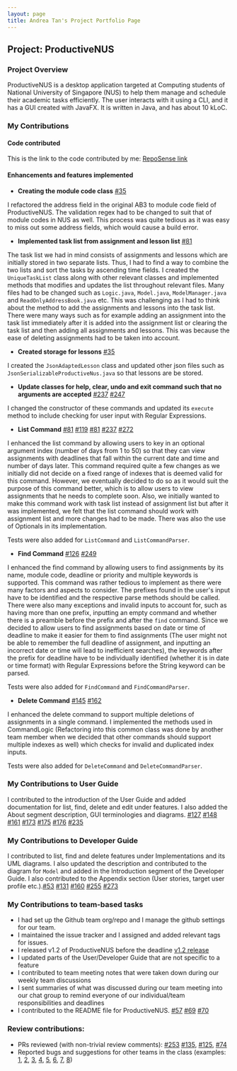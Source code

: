 ```yaml
---
layout: page
title: Andrea Tan's Project Portfolio Page
---
```


## Project: ProductiveNUS

### Project Overview
ProductiveNUS is a desktop application targeted at Computing students of National University of Singapore (NUS) to help them manage and schedule their academic tasks efficiently. The user interacts with it using a CLI, and it has a GUI created with JavaFX. It is written in Java, and has about 10 kLoC.

### My Contributions

#### Code contributed
This is the link to the code contributed by me:
[RepoSense link](https://nus-cs2103-ay2021s1.github.io/tp-dashboard/#breakdown=true&search=andreatanky&sort=groupTitle&sortWithin=title&since=2020-08-14&timeframe=commit&mergegroup=&groupSelect=groupByRepos&checkedFileTypes=docs~functional-code~test-code~other)

#### Enhancements and features implemented

* **Creating the module code class** [\#35](https://github.com/AY2021S1-CS2103T-F11-3/tp/pull/35)

I refactored the address field in the original AB3 to module code field of ProductiveNUS. The validation regex had to be changed to suit that of module codes in NUS as well. This process was quite tedious as it was easy to miss out some address fields, which would cause a build error.

* **Implemented task list from assignment and lesson list** 
[\#81](https://github.com/AY2021S1-CS2103T-F11-3/tp/pull/81/files)

The task list we had in mind consists of assignments and lessons which are initially stored in two separate lists. Thus, I had to find a way to combine the two lists and sort the tasks by ascending time fields. I created the `UniqueTaskList` class along with other relevant classes and implemented methods that modifies and updates the list throughout relevant files. Many files had to be changed such as `Logic.java`, `Model.java`, `ModelManager.java` and `ReadOnlyAddressBook.java` etc. 
This was challenging as I had to think about the method to add the assignments and lessons into the task list. There were many ways such as for example adding an assignment into the task list immediately after it is added into the assignment list or clearing the task list and then adding all assignments and lessons. 
This was because the ease of deleting assignments had to be taken into account. 

* **Created storage for lessons** 
[\#35](https://github.com/AY2021S1-CS2103T-F11-3/tp/pull/35)

I created the `JsonAdaptedLesson` class and updated other json files such as `JsonSerializableProductiveNus.java` so that lessons are be stored.

* **Update classes for help, clear, undo and exit command such that no arguments are accepted**
[\#237](https://github.com/AY2021S1-CS2103T-F11-3/tp/pull/237/files)
[\#247](https://github.com/AY2021S1-CS2103T-F11-3/tp/pull/247)

I changed the constructor of these commands and updated its `execute` method to include checking for user input with Regular Expressions.

* **List Command** 
[\#81](https://github.com/AY2021S1-CS2103T-F11-3/tp/pull/81/files)
[\#119](https://github.com/AY2021S1-CS2103T-F11-3/tp/pull/119/files)
[\#81](https://github.com/AY2021S1-CS2103T-F11-3/tp/pull/81/files)
[\#237](https://github.com/AY2021S1-CS2103T-F11-3/tp/pull/237/files)
[\#272](https://github.com/AY2021S1-CS2103T-F11-3/tp/pull/272)

I enhanced the list command by allowing users to key in an optional argument index (number of days from 1 to 50) so that they can view assignments with deadlines that fall within the current date and time and number of days later. This command required quite a few changes as we initially did not decide on a fixed range of indexes that is deemed valid for this command. However, we eventually decided to do so as it would suit the purpose of this command better, which is to allow users to view assignments that he needs to complete soon. Also, we initially wanted to make this command work with task list instead of assignment list but after it was implemented, we felt that the list command should work with assignment list and more changes had to be made. There was also the use of Optionals in its implementation.

Tests were also added for `ListCommand` and `ListCommandParser`.

* **Find Command** 
[\#126](https://github.com/AY2021S1-CS2103T-F11-3/tp/pull/126/files)
[\#249](https://github.com/AY2021S1-CS2103T-F11-3/tp/pull/249)

I enhanced the find command by allowing users to find assignments by its name, module code, deadline or priority and multiple keywords is supported. This command was rather tedious to implement as there were many factors and aspects to consider. The prefixes found in the user's input have to be identified and the respective parse methods should be called. There were also many exceptions and invalid inputs to account for, such as having more than one prefix, inputting an empty command and whether there is a preamble before the prefix and after the `find` command. Since we decided to allow users to find assignments based on date or time of deadline to make it easier for them to find assignments (The user might not be able to remember the full deadline of assignment, and inputting an incorrect date or time will lead to inefficient searches), the keywords after the prefix for deadline have to be individually identified (whether it is in date or time format) with Regular Expressions before the String keyword can be parsed. 

Tests were also added for `FindCommand` and `FindCommandParser`.

* **Delete Command** 
[\#145](https://github.com/AY2021S1-CS2103T-F11-3/tp/pull/145/files)
[\#162](https://github.com/AY2021S1-CS2103T-F11-3/tp/pull/162/files)

I enhanced the delete command to support multiple deletions of assignments in a single command. I implemented the methods used in CommandLogic (Refactoring into this common class was done by another team member when we decided that other commands should support multiple indexes as well) which checks for invalid and duplicated index inputs. 

Tests were also added for `DeleteCommand` and `DeleteCommandParser`.

### My Contributions to User Guide 

I contributed to the introduction of the User Guide and added documentation for list, find, delete and edit under features. I also added the About segment description, GUI terminologies and diagrams. [\#127](https://github.com/AY2021S1-CS2103T-F11-3/tp/pull/127/files)
                                                                                                                                                                                                        [\#148](https://github.com/AY2021S1-CS2103T-F11-3/tp/pull/148/files)
                                                                                                                                                                                                        [\#161](https://github.com/AY2021S1-CS2103T-F11-3/tp/pull/161/files)
                                                                                                                                                                                                        [\#173](https://github.com/AY2021S1-CS2103T-F11-3/tp/pull/173/files)
                                                                                                                                                                                                        [\#175](https://github.com/AY2021S1-CS2103T-F11-3/tp/pull/175/files)
                                                                                                                                                                                                        [\#176](https://github.com/AY2021S1-CS2103T-F11-3/tp/pull/176/files)
                                                                                                                                                                                                        [\#235](https://github.com/AY2021S1-CS2103T-F11-3/tp/pull/235/files)

### My Contributions to Developer Guide

I contributed to list, find and delete features under Implementations and its UML diagrams. I also updated the description and contributed to the diagram for `Model` and added in the Introduction segment of the Developer Guide. I also contributed to the Appendix section (User stories, target user profile etc.).[\#53](https://github.com/AY2021S1-CS2103T-F11-3/tp/pull/53/files)
                                                                                                                                                                                                                                                                                                                        [\#131](https://github.com/AY2021S1-CS2103T-F11-3/tp/pull/131)
                                                                                                                                                                                                                                                                                                                        [\#160](https://github.com/AY2021S1-CS2103T-F11-3/tp/pull/160/files)
                                                                                                                                                                                                                                                                                                                        [\#255](https://github.com/AY2021S1-CS2103T-F11-3/tp/pull/255/files)
  [\#273](https://github.com/AY2021S1-CS2103T-F11-3/tp/pull/273)                                                                                                                                                                                                                                                                                                                  

### My Contributions to team-based tasks

* I had set up the Github team org/repo and I manage the github settings for our team.
* I maintained the issue tracker and I assigned and added relevant tags for issues.
* I released v1.2 of ProductiveNUS before the deadline [v1.2 release](https://github.com/AY2021S1-CS2103T-F11-3/tp/releases/tag/v1.2)
* I updated parts of the User/Developer Guide that are not specific to a feature
* I contributed to team meeting notes that were taken down during our weekly team discussions
* I sent summaries of what was discussed during our team meeting into our chat group to remind everyone of our individual/team responsibilities and deadlines 
* I contributed to the README file for ProductiveNUS. [\#57](https://github.com/AY2021S1-CS2103T-F11-3/tp/pull/57/files)
                                                      [\#69](https://github.com/AY2021S1-CS2103T-F11-3/tp/pull/69/files)
                                                      [\#70](https://github.com/AY2021S1-CS2103T-F11-3/tp/pull/70/files)

### Review contributions:
* PRs reviewed (with non-trivial review comments): [\#253](https://github.com/AY2021S1-CS2103T-F11-3/tp/pull/253)
[\#135](https://github.com/AY2021S1-CS2103T-F11-3/tp/pull/135), [\#125](https://github.com/AY2021S1-CS2103T-F11-3/tp/pull/125), [\#74](https://github.com/AY2021S1-CS2103T-F11-3/tp/pull/74)
* Reported bugs and suggestions for other teams in the class (examples: [1](https://github.com/andreatanky/ped/issues/1), [2](https://github.com/andreatanky/ped/issues/2), [3](https://github.com/andreatanky/ped/issues/3), [4](https://github.com/andreatanky/ped/issues/4), [5](https://github.com/andreatanky/ped/issues/5), [6](https://github.com/andreatanky/ped/issues/6), [7](https://github.com/andreatanky/ped/issues/7), [8](https://github.com/andreatanky/ped/issues/8))


